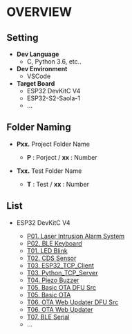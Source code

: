 # OVERVIEW<br>

## Setting <br>  
* **Dev Language**     
  + C, Python 3.6, etc..
* **Dev Environment**
  + VSCode
* **Target Board** 
  + ESP32 DevKitC V4
  + ESP32-S2-Saola-1 
  +  ...


## Folder Naming <br>
* **Pxx.** Project Folder Name     
  + **P**  : Porject  / **xx** : Number

* **Txx.** Test Folder Name
  + **T**  : Test / **xx** : Number

## List<br>
* ESP32 DevKitC V4

  + [P01. Laser Intrusion Alarm System](https://github.com/taejin-seong/ESP32-Test-and-Project-Using-Arduino-Lib/tree/master/ESP32%20DevKitC%20V4/P01.%20Laser%20Intrusion%20Alarm%20System)
  + [P02. BLE Keyboard](https://github.com/taejin-seong/ESP32-Test-and-Project-Using-Arduino-Lib/tree/master/ESP32%20DevKitC%20V4/P02.%20BLE%20Keyboard)
  + [T01. LED Blink](https://github.com/taejin-seong/ESP32-Test-and-Project-Using-Arduino-Lib/tree/master/ESP32%20DevKitC%20V4/T01.%20LED%20Blink)
  + [T02. CDS Sensor](https://github.com/taejin-seong/ESP32-Test-and-Project-Using-Arduino-Lib/tree/master/ESP32%20DevKitC%20V4/T02.%20CDS%20Sensor)
  + [T03. ESP32_TCP_Client](https://github.com/taejin-seong/ESP32-Test-and-Project-Using-Arduino-Lib/tree/master/ESP32%20DevKitC%20V4/T03.%20ESP32_TCP_Client)
  + [T03. Python_TCP_Server](https://github.com/taejin-seong/ESP32-Test-and-Project-Using-Arduino-Lib/tree/master/ESP32%20DevKitC%20V4/T03.%20Python_TCP_Server)
  + [T04. Piezo Buzzer](https://github.com/taejin-seong/ESP32-Test-and-Project-Using-Arduino-Lib/tree/master/ESP32%20DevKitC%20V4/T04.%20Piezo%20Buzzer)
  + [T05. Basic OTA DFU Src](https://github.com/taejin-seong/ESP32-Test-and-Project-Using-Arduino-Lib/tree/master/ESP32%20DevKitC%20V4/T05.%20Basic%20OTA%20DFU%20Src)
  + [T05. Basic OTA](https://github.com/taejin-seong/ESP32-Test-and-Project-Using-Arduino-Lib/tree/master/ESP32%20DevKitC%20V4/T05.%20Basic%20OTA)
  + [T06. OTA Web Updater DFU Src](https://github.com/taejin-seong/ESP32-Test-and-Project-Using-Arduino-Lib/tree/master/ESP32%20DevKitC%20V4/T06.%20OTA%20Web%20Updater%20DFU%20Src)
  + [T06. OTA Web Updater](https://github.com/taejin-seong/ESP32-Test-and-Project-Using-Arduino-Lib/tree/master/ESP32%20DevKitC%20V4/T06.%20OTA%20Web%20Updater)
  + [T07. BLE Serial](https://github.com/taejin-seong/ESP32-Test-and-Project-Using-Arduino-Lib/tree/master/ESP32%20DevKitC%20V4/T07.%20BLE%20Serial)
  + ...
